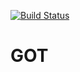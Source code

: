 [![Build Status](https://dev.azure.com/adarshm/DevopsDemo/_apis/build/status/adarsh808.GOT)](https://dev.azure.com/adarshm/DevopsDemo/_build/latest?definitionId=1)
# GOT
